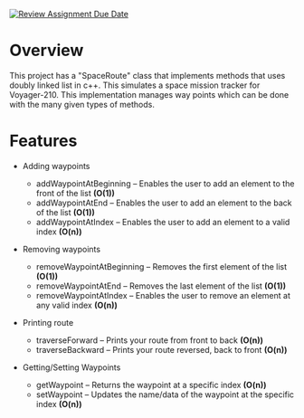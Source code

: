[![Review Assignment Due Date](https://classroom.github.com/assets/deadline-readme-button-22041afd0340ce965d47ae6ef1cefeee28c7c493a6346c4f15d667ab976d596c.svg)](https://classroom.github.com/a/j-DzvjBA)

# Overview

This project has a "SpaceRoute" class that implements methods that uses doubly linked list in c++. This simulates a space mission
tracker for Voyager-210. This implementation manages way points which can be done with the many given types of methods. 

# Features
* Adding waypoints
  * addWaypointAtBeginning – Enables the user to add an element to the front of the list **(O(1))**
  * addWaypointAtEnd – Enables the user to add an element to the back of the list **(O(1))**
  * addWaypointAtIndex – Enables the user to add an element to a valid index **(O(n))**

* Removing waypoints
  * removeWaypointAtBeginning – Removes the first element of the list **(O(1))**
  * removeWaypointAtEnd – Removes the last element of the list **(O(1))**
  * removeWaypointAtIndex – Enables the user to remove an element at any valid index **(O(n))**

* Printing route
  * traverseForward – Prints your route from front to back **(O(n))**
  * traverseBackward – Prints your route reversed, back to front **(O(n))**

* Getting/Setting Waypoints
  * getWaypoint – Returns the waypoint at a specific index **(O(n))**
  * setWaypoint – Updates the name/data of the waypoint at the specific index **(O(n))**




